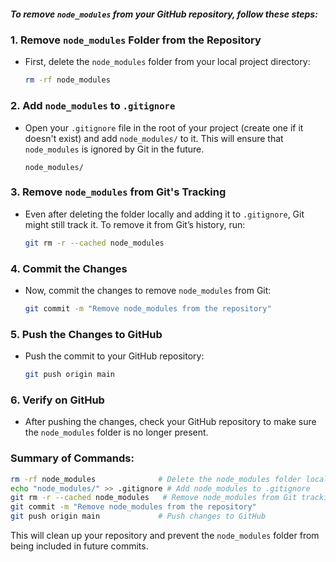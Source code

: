 ##### To remove `node_modules` from your GitHub repository, follow these steps:

### 1. Remove `node_modules` Folder from the Repository
- First, delete the `node_modules` folder from your local project directory:
  ```bash
  rm -rf node_modules
  ```

### 2. Add `node_modules` to `.gitignore`
- Open your `.gitignore` file in the root of your project (create one if it doesn't exist) and add `node_modules/` to it. This will ensure that `node_modules` is ignored by Git in the future.
  ```
  node_modules/
  ```

### 3. Remove `node_modules` from Git's Tracking
- Even after deleting the folder locally and adding it to `.gitignore`, Git might still track it. To remove it from Git’s history, run:
  ```bash
  git rm -r --cached node_modules
  ```

### 4. Commit the Changes
- Now, commit the changes to remove `node_modules` from Git:
  ```bash
  git commit -m "Remove node_modules from the repository"
  ```

### 5. Push the Changes to GitHub
- Push the commit to your GitHub repository:
  ```bash
  git push origin main
  ```

### 6. Verify on GitHub
- After pushing the changes, check your GitHub repository to make sure the `node_modules` folder is no longer present.

### Summary of Commands:
```bash
rm -rf node_modules              # Delete the node_modules folder locally
echo "node_modules/" >> .gitignore # Add node_modules to .gitignore
git rm -r --cached node_modules   # Remove node_modules from Git tracking
git commit -m "Remove node_modules from the repository"
git push origin main             # Push changes to GitHub
```

This will clean up your repository and prevent the `node_modules` folder from being included in future commits.
